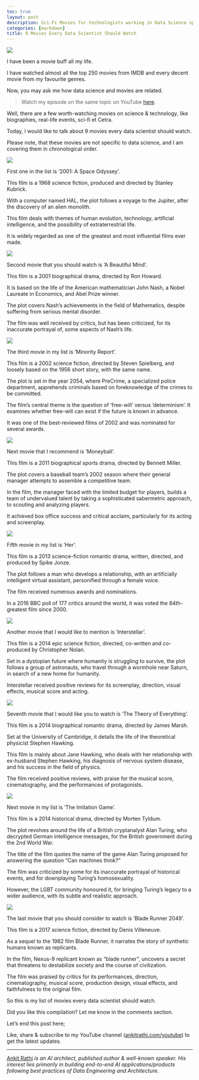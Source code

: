 ```yaml
---
toc: true
layout: post
description: Sci-Fi Movies for technologists working in Data Science space.
categories: [markdown]
title: 9 Movies Every Data Scientist Should Watch
---
```


![](https://cdn-images-1.medium.com/max/1800/1*UGXvhKGjcQS04pzwVK8dqw.png)

I have been a movie buff all my life.

I have watched almost all the top 250 movies from IMDB and every decent movie
from my favourite genres.

Now, you may ask me how data science and movies are related.

> Watch my episode on the same topic on YouTube
> [here](https://www.youtube.com/watch?v=GXj421me3O0).

Well, there are a few worth-watching movies on science & technology, like
biographies, real-life events, sci-fi et Cetra.

Today, I would like to talk about 9 movies every data scientist should watch.

Please note, that these movies are not specific to data science, and I am
covering them in chronological order.

![](https://cdn-images-1.medium.com/max/1200/1*LkJlf7-jfAJ1CphoBWOJkg.png)

First one in the list is ‘2001: A Space Odyssey’.

This film is a 1968 science fiction, produced and directed by Stanley Kubrick.

With a computer named HAL, the plot follows a voyage to the Jupiter, after the
discovery of an alien monolith.

This film deals with themes of human evolution, technology, artificial
intelligence, and the possibility of extraterrestrial life.

It is widely regarded as one of the greatest and most influential films ever
made.

![](https://cdn-images-1.medium.com/max/1200/1*Zx6YsgPx4tWsVENcE9MRjw.png)

Second movie that you should watch is ‘A Beautiful Mind’.

This film is a 2001 biographical drama, directed by Ron Howard.

It is based on the life of the American mathematician John Nash, a Nobel
Laureate in Economics, and Abel Prize winner.

The plot covers Nash’s achievements in the field of Mathematics, despite
suffering from serious mental disorder.

The film was well received by critics, but has been criticized, for its
inaccurate portrayal of, some aspects of Nash’s life.

![](https://cdn-images-1.medium.com/max/1200/1*I5ixP1V6D7ro4q2Tn0p-7w.png)

The third movie in my list is ‘Minority Report’.

This film is a 2002 science fiction, directed by Steven Spielberg, and loosely
based on the 1956 short story, with the same name.

The plot is set in the year 2054, where PreCrime, a specialized police
department, apprehends criminals based on foreknowledge of the crimes to be
committed.

The film’s central theme is the question of ‘free-will’ versus ‘determinism’. It
examines whether free-will can exist if the future is known in advance.

It was one of the best-reviewed films of 2002 and was nominated for several
awards.

![](https://cdn-images-1.medium.com/max/1200/1*A3V8rihTDebepJWxDTCpNw.png)

Next movie that I recommend is ‘Moneyball’.

This film is a 2011 biographical sports drama, directed by Bennett Miller.

The plot covers a baseball team’s 2002 season where their general manager
attempts to assemble a competitive team.

In the film, the manager faced with the limited budget for players, builds a
team of undervalued talent by taking a sophisticated sabermetric approach, to
scouting and analyzing players.

It achieved box office success and critical acclaim, particularly for its acting
and screenplay.

![](https://cdn-images-1.medium.com/max/1200/1*0n7cbrSCvpNoVopjCXoV7Q.png)

Fifth movie in my list is ‘Her’.

This film is a 2013 science-fiction romantic drama, written, directed, and
produced by Spike Jonze.

The plot follows a man who develops a relationship, with an artificially
intelligent virtual assistant, personified through a female voice.

The film received numerous awards and nominations.

In a 2016 BBC poll of 177 critics around the world, it was voted the
84th-greatest film since 2000.

![](https://cdn-images-1.medium.com/max/1200/1*VWfyVEPO2Jv_cKEukTLttw.png)

Another movie that I would like to mention is ‘Interstellar’.

This film is a 2014 epic science fiction, directed, co-written and co-produced
by Christopher Nolan.

Set in a dystopian future where humanity is struggling to survive, the plot
follows a group of astronauts, who travel through a wormhole near Saturn, in
search of a new home for humanity.

Interstellar received positive reviews for its screenplay, direction, visual
effects, musical score and acting.

![](https://cdn-images-1.medium.com/max/1200/1*2Q0AsMdYx64ArRc23fBu-w.png)

Seventh movie that I would like you to watch is ‘The Theory of Everything’.

This film is a 2014 biographical romantic drama, directed by James Marsh.

Set at the University of Cambridge, it details the life of the theoretical
physicist Stephen Hawking.

This film is mainly about Jane Hawking, who deals with her relationship with
ex-husband Stephen Hawking, his diagnosis of nervous system disease, and his
success in the field of physics.

The film received positive reviews, with praise for the musical score,
cinematography, and the performances of protagonists.

![](https://cdn-images-1.medium.com/max/1200/1*8CrYL-H-52rBtXLwLvLq2g.png)

Next movie in my list is ‘The Imitation Game’.

This film is a 2014 historical drama, directed by Morten Tyldum.

The plot revolves around the life of a British cryptanalyst Alan Turing, who
decrypted German intelligence messages, for the British government during the
2nd World War.

The title of the film quotes the name of the game Alan Turing proposed for
answering the question “Can machines think?”

The film was criticized by some for its inaccurate portrayal of historical
events, and for downplaying Turing’s homosexuality.

However, the LGBT community honoured it, for bringing Turing’s legacy to a wider
audience, with its subtle and realistic approach.

![](https://cdn-images-1.medium.com/max/1200/1*drqD11hFhKfR7h2tZr10aA.png)

The last movie that you should consider to watch is ‘Blade Runner 2049’.

This film is a 2017 science fiction, directed by Denis Villeneuve.

As a sequel to the 1982 film Blade Runner, it narrates the story of synthetic
humans known as replicants.

In the film, Nexus-9 replicant known as “blade runner”, uncovers a secret that
threatens to destabilize society and the course of civilization.

The film was praised by critics for its performances, direction, cinematography,
musical score, production design, visual effects, and faithfulness to the
original film.

So this is my list of movies every data scientist should watch.

Did you like this compilation? Let me know in the comments section.

Let’s end this post here;

Like, share & subscribe to my YouTube channel
([ankitrathi.com/youtube](https://www.youtube.com/channel/UCrIv4EU2tFX8VhhT0oCnDnw))
to get the latest updates.

*****

[Ankit Rathi](https://www.ankitrathi.com/) *is an AI architect, published author
& well-known speaker. His interest lies primarily in building end-to-end AI
applications/products following best practices of Data Engineering and
Architecture.*
